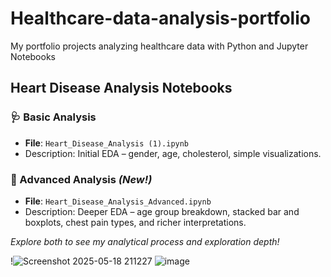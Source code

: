 # Healthcare-data-analysis-portfolio
 My portfolio projects analyzing healthcare data with Python and Jupyter Notebooks
 
## Heart Disease Analysis Notebooks

### 🩺 Basic Analysis
- **File**: `Heart_Disease_Analysis (1).ipynb`
- Description: Initial EDA – gender, age, cholesterol, simple visualizations.

### 🚀 Advanced Analysis *(New!)*
- **File**: `Heart_Disease_Analysis_Advanced.ipynb`
- Description: Deeper EDA – age group breakdown, stacked bar and boxplots, chest pain types, and richer interpretations.

*Explore both to see my analytical process and exploration depth!*

!![Screenshot 2025-05-18 211227](https://github.com/user-attachments/assets/83e9a6cf-fded-478c-833b-c7306f96da7e)
![image](https://github.com/user-attachments/assets/15ac3156-2dc8-4333-96b0-a977e4d11332)



